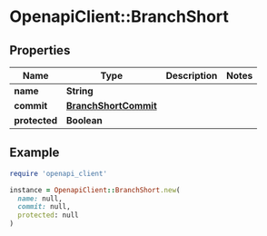 # OpenapiClient::BranchShort

## Properties

| Name | Type | Description | Notes |
| ---- | ---- | ----------- | ----- |
| **name** | **String** |  |  |
| **commit** | [**BranchShortCommit**](BranchShortCommit.md) |  |  |
| **protected** | **Boolean** |  |  |

## Example

```ruby
require 'openapi_client'

instance = OpenapiClient::BranchShort.new(
  name: null,
  commit: null,
  protected: null
)
```

